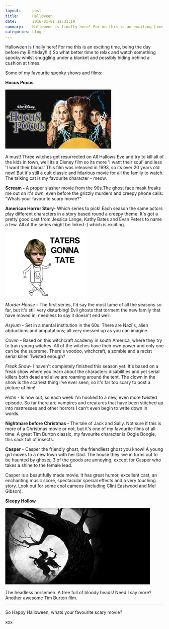 ```yaml
---
layout:     post
title:      Halloween
date:       2016-01-01 12:31:19
summary:    Halloween is finally here! For me this is an exciting time, being the day before my Birthday!!
categories: blog
---
```


Halloween is finally here! For me this is an exciting time, being the day before my Birthday!! :) So what better time to relax and watch something spooky whilst snuggling under a blanket and possibly hiding behind a cushion at times.

Some of my favourite spooky shows and films:

<strong>Hocus Pocus</strong>

<img src="/images/hocus.jpg" alt="" width="337" height="187">

A must! Three witches get resurrected on All Hallows Eve and try to kill all of the kids in town, well its a Disney film so its more 'I want their soul' and less 'I want their blood.' This film was released in 1993, so its over 20 years old now! But it's still a cult classic and hilarious movie for all the family to watch. The talking cat is my favourite character - meow.

<strong>Scream - </strong>A proper slasher movie from the 90s.The ghost face mask freaks me out on it's own, even before the grizzly murders and creepy phone calls: "Whats your favourite scary movie?"

<strong>American Horror Story-</strong> Which series to pick! Each season the same actors play different characters in a story based round a creepy theme. It's got a pretty good cast from Jessica Lange, Kathy Bates and Evan Peters to name a few. All of the series might be linked :) which is exciting.

<img class="aligncenter" src="/images/taters.gif" alt="" width="257" height="206">

<em>Murder House</em> - The first series, I'd say the most tame of all the seasons so far, but it's still very disturbing! Evil ghosts that torment the new family that have moved in; needless to say it doesn't end well.

<em>Asylum&nbsp;</em>- Set in a mental institution in the 60s. There are Nazi's, alien abductions and amputations; all very messed up as you can imagine.

<em>Coven - </em>Based on this witchcraft academy in south America, where they try to train young witches. All of the witches have their own power and only one can be the supreme. There's voodoo, witchcraft, a zombie and a racist serial killer. Twisted enough?

<i>Freak Show</i>- I haven't completely finished this season yet. It's based on a freak show where you learn about the characters disabilities and yet serial killers both dead and alive are roaming around the tent. The clown in the show is the scariest thing I've ever seen, so it's far too scary to post a picture of him!&nbsp;

<i>Hotel</i> - Is now out, so each week I'm hooked to a new, even more&nbsp;twisted episode. So far there are vampires and creatures that have been stitched up into mattresses and other horrors I can't even begin to write down in words.&nbsp;

<strong>Nightmare before Christmas - </strong>The tale of Jack and Sally. Not sure if this is more of a Christmas movie or not, but it's one of my favourite films of all time. A great Tim Burton classic, my favourite character is Oogie Boogie, this sack full of insects.

<strong>Casper</strong> - Casper the friendly ghost, the friendliest ghost you know! A young girl moves to a new town with her Dad. The house they live in turns out to be haunted by ghosts, 3 of the goods are annoying, except for Casper who takes a shine to the female lead.&nbsp;

Casper is a beautifully made movie. It has great humor, excellent cast, an enchanting music score, spectacular special effects and a very touching story. Look out for some cool cameos (including Clint Eastwood and Mel Gibson).

<strong>Sleepy Hollow</strong>

<img class="" src="/images/sleepyh.jpg" alt="" width="460" height="242">

The headless horsemen. A tree full of bloody heads! Need I say more? Another awesome Tim Burton film.

<hr></hr>

So Happy Halloween, whats your favourite scary movie?

xox

